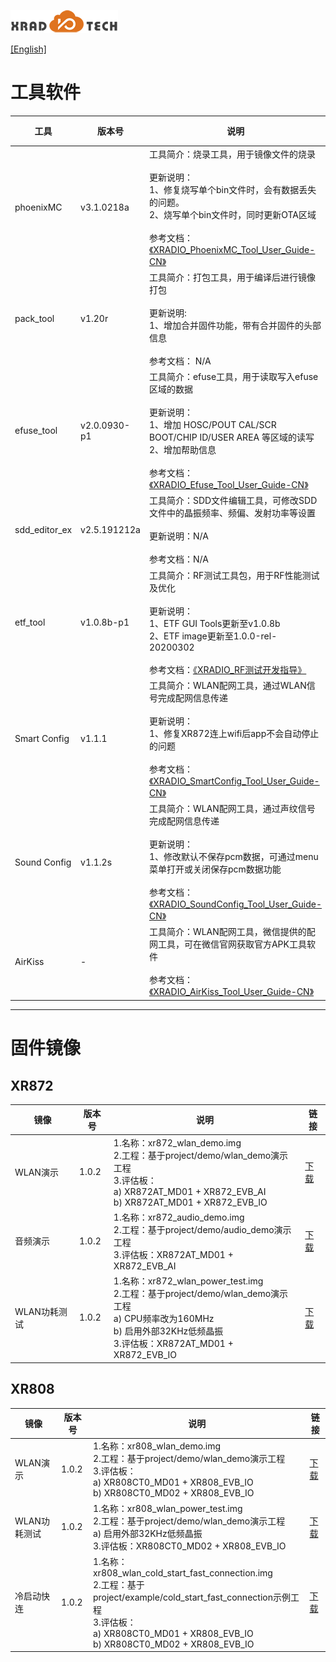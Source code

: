 
![](../../images/XRADIOTECHLOGO.png)

[[English]](index-en.md)

# 工具软件

| 工具 | 版本号 | 说明 | 链接 |
| ---- | ---- | ---- | ---- |
|phoenixMC|v3.1.0218a|工具简介：烧录工具，用于镜像文件的烧录<br><br>更新说明：<br>1、修复烧写单个bin文件时，会有数据丢失的问题。<br>2、烧写单个bin文件时，同时更新OTA区域<br><br>参考文档：[《XRADIO_PhoenixMC_Tool_User_Guide-CN》](../../download/4.SDK/document/XRADIO_PhoenixMC_Tool_User_Guide-CN.pdf)|[zip](../../download/4.SDK/tools/xradio_phoenixMC_v3.1.0218a.zip)|
|pack_tool|v1.20r|工具简介：打包工具，用于编译后进行镜像打包<br><br>更新说明:<br>1、增加合并固件功能，带有合并固件的头部信息<br><br>参考文档： N/A|[zip](../../download/4.SDK/tools/xradio_pack_tool_v1.20r.zip)|
|efuse_tool|v2.0.0930-p1|工具简介：efuse工具，用于读取写入efuse区域的数据<br><br>更新说明：<br>1、增加 HOSC/POUT CAL/SCR BOOT/CHIP ID/USER AREA 等区域的读写<br>2、增加帮助信息<br><br>参考文档：[《XRADIO_Efuse_Tool_User_Guide-CN》](../../download/4.SDK/document/XRADIO_Efuse_Tool_User_Guide-CN.pdf)|[zip](../../download/5.生产测试/xradio_efuse_tool_v2.0.0930-p1.zip)|
|sdd_editor_ex|v2.5.191212a|工具简介：SDD文件编辑工具，可修改SDD文件中的晶振频率、频偏、发射功率等设置<br><br>更新说明：N/A <br><br>参考文档：N/A|[zip](../../download/4.SDK/tools/xradio_sdd_editor_ex_v2.5.191212a.zip)|
|etf_tool|v1.0.8b-p1|工具简介：RF测试工具包，用于RF性能测试及优化<br><br>更新说明：<br>1、ETF GUI Tools更新至v1.0.8b<br>2、ETF image更新至1.0.0-rel-20200302<br><br>参考文档：[《XRADIO_RF测试开发指导》](../../download/2.产品指导/XRADIO_RF测试开发指导_V1.0.pdf)|[zip](../../download/2.产品指导/xradio_etf_tool_v1.0.8b-p1.zip)|
|Smart Config|v1.1.1|工具简介：WLAN配网工具，通过WLAN信号完成配网信息传递<br><br>更新说明：<br>1、修复XR872连上wifi后app不会自动停止的问题<br><br>参考文档：[《XRADIO_SmartConfig_Tool_User_Guide-CN》](../../download/4.SDK/document/XRADIO_SmartConfig_Tool_User_Guide-CN.pdf)|[zip](../../download/4.SDK/tools/xradio_smart_config_tool_v1.1.1.zip)|
|Sound Config|v1.1.2s|工具简介：WLAN配网工具，通过声纹信号完成配网信息传递<br><br>更新说明：<br>1、修改默认不保存pcm数据，可通过menu菜单打开或关闭保存pcm数据功能<br><br>参考文档：[《XRADIO_SoundConfig_Tool_User_Guide-CN》](../../download/4.SDK/document/XRADIO_SoundConfig_Tool_User_Guide-CN.pdf)|[zip](../../download/4.SDK/tools/xradio_sound_config_tool_v1.1.2s.zip)|
|AirKiss|-|工具简介：WLAN配网工具，微信提供的配网工具，可在微信官网获取官方APK工具软件<br><br>参考文档：[《XRADIO_AirKiss_Tool_User_Guide-CN》](../../download/4.SDK/document/XRADIO_AirKiss_Tool_User_Guide-CN.pdf)|-|

----

# 固件镜像

## XR872

| 镜像 |版本号|说明 |链接|
| ---- | ---- | ---- | ---- |
| WLAN演示 |1.0.2|1.名称：xr872_wlan_demo.img<br>2.工程：基于project/demo/wlan_demo演示工程<br>3.评估板：<br>a) XR872AT_MD01 + XR872_EVB_AI<br>b) XR872AT_MD01 + XR872_EVB_IO| [下载](../../download/4.SDK/tools/xr872_wlan_demo_v1.0.2.img)|
| 音频演示 |1.0.2|1.名称：xr872_audio_demo.img<br>2.工程：基于project/demo/audio_demo演示工程<br>3.评估板：XR872AT_MD01 + XR872_EVB_AI| [下载](../../download/4.SDK/tools/xr872_audio_demo_v1.0.2.img)|
| WLAN功耗测试 |1.0.2|1.名称：xr872_wlan_power_test.img<br>2.工程：基于project/demo/wlan_demo演示工程<br>a) CPU频率改为160MHz<br>b) 启用外部32KHz低频晶振<br>3.评估板：XR872AT_MD01 + XR872_EVB_IO| [下载](../../download/4.SDK/tools/xr872_wlan_power_test_v1.0.2.img)|

## XR808

| 镜像 |版本号|说明 |链接|
| ---- | ---- | ---- | ---- |
| WLAN演示 |1.0.2|1.名称：xr808_wlan_demo.img<br>2.工程：基于project/demo/wlan_demo演示工程<br>3.评估板：<br>a) XR808CT0_MD01 + XR808_EVB_IO<br>b) XR808CT0_MD02 + XR808_EVB_IO| [下载](../../download/4.SDK/tools/xr808_wlan_demo_v1.0.2.img)|
| WLAN功耗测试 |1.0.2|1.名称：xr808_wlan_power_test.img<br>2.工程：基于project/demo/wlan_demo演示工程<br>a) 启用外部32KHz低频晶振<br>3.评估板：XR808CT0_MD02 + XR808_EVB_IO| [下载](../../download/4.SDK/tools/xr808_wlan_power_test_v1.0.2.img)|
| 冷启动快连 |1.0.2|1.名称：xr808_wlan_cold_start_fast_connection.img<br>2.工程：基于project/example/cold_start_fast_connection示例工程<br>3.评估板：<br>a) XR808CT0_MD01 + XR808_EVB_IO<br>b) XR808CT0_MD02 + XR808_EVB_IO| [下载](../../download/4.SDK/tools/xr808_wlan_cold_start_fast_connection_v1.0.2.img)|
